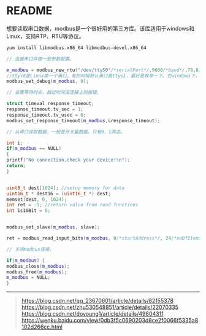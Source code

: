 <!-- README.md --- 
;; 
;; Description: 
;; Author: Hongyi Wu(吴鸿毅)
;; Email: wuhongyi@qq.com 
;; Created: 五 4月  5 20:49:15 2019 (+0800)
;; Last-Updated: 日 5月  5 15:52:55 2019 (+0800)
;;           By: Hongyi Wu(吴鸿毅)
;;     Update #: 6
;; URL: http://wuhongyi.cn -->

# README

想要读取串口数据，modbus是一个很好用的第三方库。该库适用于windows和Linux，支持RTP、RTU等协议。

```bash
yum install libmodbus.x86_64 libmodbus-devel.x86_64
```


```cpp
// 连接串口并做一些参数配置。

m_modbus = modbus_new_rtu("/dev/ttyS0"/*serialPort*/,9600/*baud*/,78,8/*dataBits  */,1/*stopBits*/); 
//ttys0是Linux第一个串口，有的时候默认串口是ttys1，最好是枚举一下。在windows下，默认串口设备名为“COM1”
modbus_set_debug(m_modbus, 0);

// 设置等待时间，超过时间没连接上则报错。

struct timeval response_timeout;
response_timeout.tv_sec = 1;
response_timeout.tv_usec = 0;
modbus_set_response_timeout(m_modbus,&response_timeout);

// 从串口读取数据，一般是开关量数据，只有0、1两态。

int i;
if(m_modbus == NULL) 
{
printf("No connection,check your device!\n");
return;
}


uint8_t dest[1024]; //setup memory for data
uint16_t * dest16 = (uint16_t *) dest;
memset(dest, 0, 1024);
int ret = -1; //return value from read functions
int is16Bit = 0;


modbus_set_slave(m_modbus, slave);

ret = modbus_read_input_bits(m_modbus, 0/*startAddress*/, 24/*noOfItems*/, dest); //24值得是读取端口数量

// 关闭modbus连接。

if(m_modbus) {
modbus_close(m_modbus);
modbus_free(m_modbus);
m_modbus = NULL;
}
```




----

> https://blog.csdn.net/qq_23670601/article/details/82155378  
> https://blog.csdn.net/zhu530548851/article/details/22070335  
> https://blog.csdn.net/doyoung1/article/details/49804311   
> https://wenku.baidu.com/view/0db3f5c0690203d8ce2f0066f5335a8102d266cc.html   

<!-- README.md ends here -->
